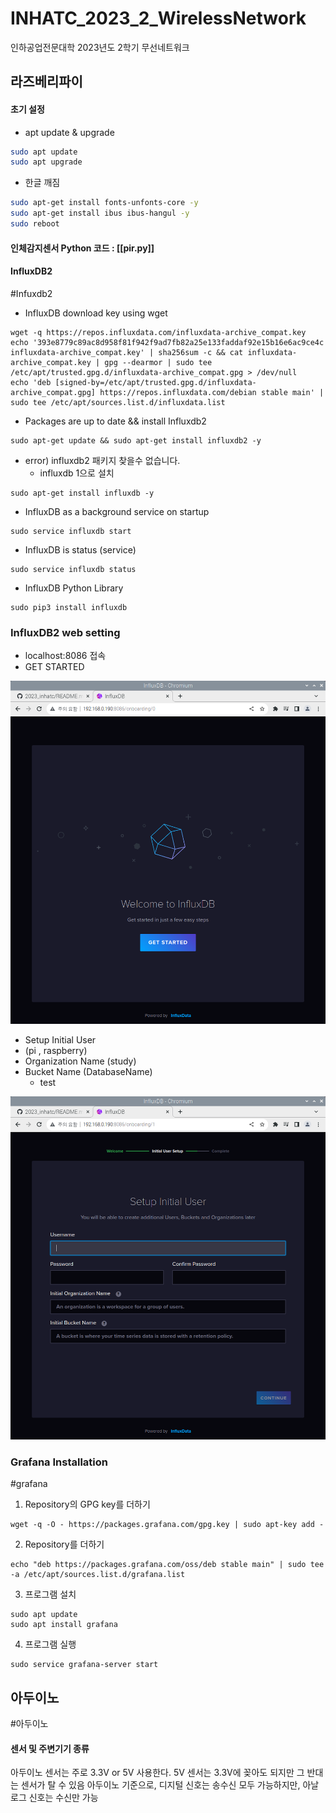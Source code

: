 # INHATC_2023_2_WirelessNetwork

인하공업전문대학 2023년도 2학기 무선네트워크

## 라즈베리파이

#### 초기 설정

- apt update & upgrade

```bash
sudo apt update
sudo apt upgrade
```

* 한글 깨짐

```bash
sudo apt-get install fonts-unfonts-core -y
sudo apt-get install ibus ibus-hangul -y
sudo reboot
```

#### 인체감지센서 Python 코드 :  [[pir.py]]

#### InfluxDB2 
#Infuxdb2 

- InfluxDB download key using wget

```
wget -q https://repos.influxdata.com/influxdata-archive_compat.key
echo '393e8779c89ac8d958f81f942f9ad7fb82a25e133faddaf92e15b16e6ac9ce4c influxdata-archive_compat.key' | sha256sum -c && cat influxdata-archive_compat.key | gpg --dearmor | sudo tee /etc/apt/trusted.gpg.d/influxdata-archive_compat.gpg > /dev/null
echo 'deb [signed-by=/etc/apt/trusted.gpg.d/influxdata-archive_compat.gpg] https://repos.influxdata.com/debian stable main' | sudo tee /etc/apt/sources.list.d/influxdata.list
```

- Packages are up to date && install Influxdb2

```
sudo apt-get update && sudo apt-get install influxdb2 -y
```

- error) influxdb2 패키지 찾을수 없습니다.
    - influxdb 1으로 설치

```
sudo apt-get install influxdb -y
```

- InfluxDB as a background service on startup

```
sudo service influxdb start
```

- InfluxDB is status (service)

```
sudo service influxdb status
```

- InfluxDB Python Library

```Shell
sudo pip3 install influxdb
```
### InfluxDB2 web setting

- localhost:8086 접속
- GET STARTED

[![](https://raw.githubusercontent.com/sonnonet/2023_inhatc/main/capture/influxdb_1.png)](https://github.com/sonnonet/2023_inhatc/blob/main/capture/influxdb_1.png)

- Setup Initial User
- (pi , raspberry)
- Organization Name (study)
- Bucket Name (DatabaseName)
    - test

[![](https://raw.githubusercontent.com/sonnonet/2023_inhatc/main/capture/influxdb_2.png)](https://github.com/sonnonet/2023_inhatc/blob/main/capture/influxdb_2.png)

### Grafana Installation
#grafana 

1. Repository의 GPG key를 더하기

```
wget -q -O - https://packages.grafana.com/gpg.key | sudo apt-key add -
```

2. Repository를 더하기

```
echo "deb https://packages.grafana.com/oss/deb stable main" | sudo tee -a /etc/apt/sources.list.d/grafana.list
```

3. 프로그램 설치

```
sudo apt update
sudo apt install grafana
```

4. 프로그램 실행

```
sudo service grafana-server start
```


## 아두이노
#아두이노 

#### 센서 및 주변기기 종류

아두이노 센서는 주로 3.3V or 5V 사용한다. 5V 센서는 3.3V에 꽂아도 되지만 그 반대는 센서가 탈 수 있음
아두이노 기준으로, 디지털 신호는 송수신 모두 가능하지만, 아날로그 신호는 수신만 가능
